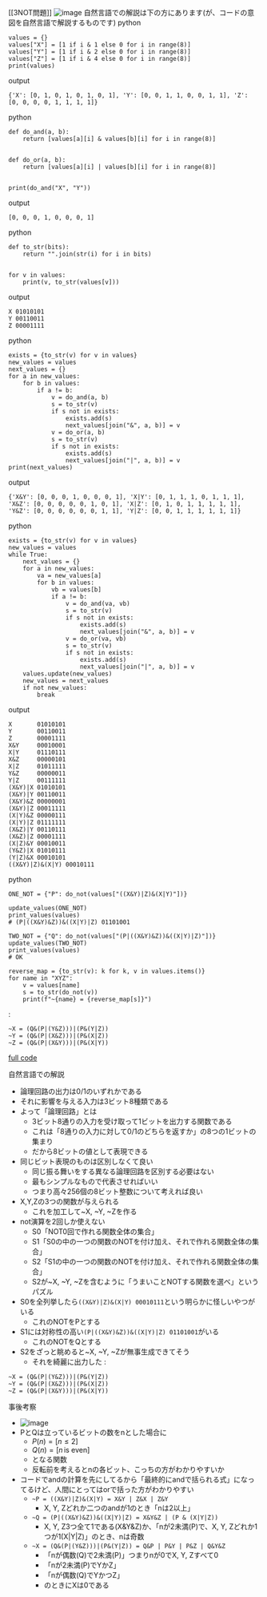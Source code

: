 
[[3NOT問題]]
![image](https://gyazo.com/10e6d74d0b066e4206ddb5c12faaaabc/thumb/1000)
自然言語での解説は下の方にあります(が、コードの意図を自然言語で解説するものです)
python

```
values = {}
values["X"] = [1 if i & 1 else 0 for i in range(8)]
values["Y"] = [1 if i & 2 else 0 for i in range(8)]
values["Z"] = [1 if i & 4 else 0 for i in range(8)]
print(values)
```

output

```
{'X': [0, 1, 0, 1, 0, 1, 0, 1], 'Y': [0, 0, 1, 1, 0, 0, 1, 1], 'Z': [0, 0, 0, 0, 1, 1, 1, 1]}
```


python

```
def do_and(a, b):
    return [values[a][i] & values[b][i] for i in range(8)]


def do_or(a, b):
    return [values[a][i] | values[b][i] for i in range(8)]


print(do_and("X", "Y"))
```

output

```
[0, 0, 0, 1, 0, 0, 0, 1]
```


python

```
def to_str(bits):
    return "".join(str(i) for i in bits)


for v in values:
    print(v, to_str(values[v]))
```

output

```
X 01010101
Y 00110011
Z 00001111
```


python

```
exists = {to_str(v) for v in values}
new_values = values
next_values = {}
for a in new_values:
    for b in values:
        if a != b:
            v = do_and(a, b)
            s = to_str(v)
            if s not in exists:
                exists.add(s)
                next_values[join("&", a, b)] = v
            v = do_or(a, b)
            s = to_str(v)
            if s not in exists:
                exists.add(s)
                next_values[join("|", a, b)] = v
print(next_values)
```

output

```
{'X&Y': [0, 0, 0, 1, 0, 0, 0, 1], 'X|Y': [0, 1, 1, 1, 0, 1, 1, 1], 'X&Z': [0, 0, 0, 0, 0, 1, 0, 1], 'X|Z': [0, 1, 0, 1, 1, 1, 1, 1], 'Y&Z': [0, 0, 0, 0, 0, 0, 1, 1], 'Y|Z': [0, 0, 1, 1, 1, 1, 1, 1]}
```


python

```
exists = {to_str(v) for v in values}
new_values = values
while True:
    next_values = {}
    for a in new_values:
        va = new_values[a]
        for b in values:
            vb = values[b]
            if a != b:
                v = do_and(va, vb)
                s = to_str(v)
                if s not in exists:
                    exists.add(s)
                    next_values[join("&", a, b)] = v
                v = do_or(va, vb)
                s = to_str(v)
                if s not in exists:
                    exists.add(s)
                    next_values[join("|", a, b)] = v
    values.update(new_values)
    new_values = next_values
    if not new_values:
        break
```

output

```
X       01010101
Y       00110011
Z       00001111
X&Y     00010001
X|Y     01110111
X&Z     00000101
X|Z     01011111
Y&Z     00000011
Y|Z     00111111
(X&Y)|X 01010101
(X&Y)|Y 00110011
(X&Y)&Z 00000001
(X&Y)|Z 00011111
(X|Y)&Z 00000111
(X|Y)|Z 01111111
(X&Z)|Y 00110111
(X&Z)|Z 00001111
(X|Z)&Y 00010011
(Y&Z)|X 01010111
(Y|Z)&X 00010101
((X&Y)|Z)&(X|Y) 00010111
```


python

```
ONE_NOT = {"P": do_not(values["((X&Y)|Z)&(X|Y)"])}

update_values(ONE_NOT)
print_values(values)
# (P|((X&Y)&Z))&((X|Y)|Z) 01101001

TWO_NOT = {"Q": do_not(values["(P|((X&Y)&Z))&((X|Y)|Z)"])}
update_values(TWO_NOT)
print_values(values)
# OK

reverse_map = {to_str(v): k for k, v in values.items()}
for name in "XYZ":
    v = values[name]
    s = to_str(do_not(v))
    print(f"~{name} = {reverse_map[s]}")
```

:

```
~X = (Q&(P|(Y&Z)))|(P&(Y|Z))
~Y = (Q&(P|(X&Z)))|(P&(X|Z))
~Z = (Q&(P|(X&Y)))|(P&(X|Y))
```


[full code](https://gist.github.com/nishio/3a76e573c53289049fa985777ef2cc24)

自然言語での解説
- 論理回路の出力は0/1のいずれかである
- それに影響を与える入力は3ビット8種類である
- よって「論理回路」とは
    - 3ビット8通りの入力を受け取って1ビットを出力する関数である
    - これは「8通りの入力に対して0/1のどちらを返すか」の8つの1ビットの集まり
    - だから8ビットの値として表現できる
- 同じビット表現のものは区別しなくて良い
    - 同じ振る舞いをする異なる論理回路を区別する必要はない
    - 最もシンプルなもので代表させればいい
    - つまり高々256個の8ビット整数について考えれば良い
- X,Y,Zの3つの関数が与えられる
    - これを加工して~X, ~Y, ~Zを作る
- not演算を2回しか使えない
    - S0「NOT0回で作れる関数全体の集合」
    - S1「S0の中の一つの関数のNOTを付け加え、それで作れる関数全体の集合」
    - S2「S1の中の一つの関数のNOTを付け加え、それで作れる関数全体の集合」
    - S2が~X, ~Y, ~Zを含むように「うまいことNOTする関数を選べ」というパズル
- S0を全列挙したら`((X&Y)|Z)&(X|Y) 00010111`という明らかに怪しいやつがいる
    - これのNOTをPとする
- S1には対称性の高い`(P|((X&Y)&Z))&((X|Y)|Z) 01101001`がいる
    - これのNOTをQとする
- S2をざっと眺めると~X, ~Y, ~Zが無事生成できてそう
    - それを綺麗に出力した
:

```
~X = (Q&(P|(Y&Z)))|(P&(Y|Z))
~Y = (Q&(P|(X&Z)))|(P&(X|Z))
~Z = (Q&(P|(X&Y)))|(P&(X|Y))
```


事後考察
- ![image](https://gyazo.com/2743b94757a8faacfddec898a3144287/thumb/1000)
- PとQは立っているビットの数をnとした場合に
    - $P(n) = [n \le 2]$
    - $Q(n) = [n {\,\text{is even}}]$
    - となる関数
    - 反転前を考えるとnの各ビット、こっちの方がわかりやすいか
- コードでandの計算を先にしてるから「最終的にandで括られる式」になってるけど、人間にとってはorで括った方がわかりやすい
    - `~P = ((X&Y)|Z)&(X|Y) = X&Y | Z&X | Z&Y`
        - X, Y, Zどれか二つのandが1のとき「nは2以上」
    - `~Q = (P|((X&Y)&Z))&((X|Y)|Z) = X&Y&Z | (P & (X|Y|Z))`
        - X, Y, Z3つ全て1である(X&Y&Z)か、「nが2未満(P)で、X, Y, Zどれか1つが1(X|Y|Z)」のとき、nは奇数
    - `~X = (Q&(P|(Y&Z)))|(P&(Y|Z)) = Q&P | P&Y | P&Z | Q&Y&Z`
        - 「nが偶数(Q)で2未満(P)」つまりnが0でX, Y, Zすべて0
        - 「nが2未満(P)でYかZ」
        - 「nが偶数(Q)でYかつZ」
        - のときにXは0である
